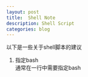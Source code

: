 ```yaml
---
layout: post
title:  Shell Note
description: Shell Script
categories: blog
---
```


以下是一些关于shell脚本的建议

1.  指定bash  
通常在一行中需要指定bash
